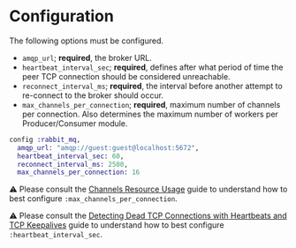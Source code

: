 # Configuration

The following options must be configured.

-   `amqp_url`; **required**, the broker URL.
-   `heartbeat_interval_sec`; **required**, defines after what period of time the peer TCP connection should be considered unreachable.
-   `reconnect_interval_ms`; **required**, the interval before another attempt to re-connect to the broker should occur.
-   `max_channels_per_connection`; **required**, maximum number of channels per connection. Also determines the maximum number of workers per Producer/Consumer module.

```elixir
config :rabbit_mq,
  amqp_url: "amqp://guest:guest@localhost:5672",
  heartbeat_interval_sec: 60,
  reconnect_interval_ms: 2500,
  max_channels_per_connection: 16
```

⚠️ Please consult the [Channels Resource Usage](https://www.rabbitmq.com/channels.html#resource-usage) guide to understand how to best configure `:max_channels_per_connection`.

⚠️ Please consult the [Detecting Dead TCP Connections with Heartbeats and TCP Keepalives](https://www.rabbitmq.com/heartbeats.html) guide to understand how to best configure `:heartbeat_interval_sec`.
